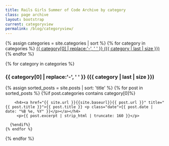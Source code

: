 ```yaml
---
title: Rails Girls Summer of Code Archive by category
class: page archive
layout: bootstrap
current: categoryview
permalink: /blog/categoryview/
---
```


<div>
{% assign categories = site.categories | sort %}
{% for category in categories %}
  <span class="site-tag">
    <a href="#{{ category | first | slugify }}">
            {{ category[0] | replace:'-', ' ' }} ({{ category | last | size }})
    </a>
  </span>
{% endfor %}
</div>

<div id="index">

  {% for category in categories %}
    <a name="{{ category[0] }}"></a><h3>{{ category[0] | replace:'-', ' ' }} ({{ category | last | size }}) </h3>
    {% assign sorted_posts = site.posts | sort: 'title' %}
    {% for post in sorted_posts %}
      {%if post.categories contains category[0]%}

        <h4><a href="{{ site.url }}{{site.baseurl}}{{ post.url }}" title="{{ post.title }}">{{ post.title }} <p class="date">{{ post.date |  date: "%B %e, %Y" }}</p></a></h4>
         <p>{{ post.excerpt | strip_html | truncate: 160 }}</p>

      {%endif%}
    {% endfor %}
  {% endfor %}
</div>